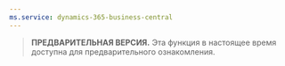 ```yaml
---
ms.service: dynamics-365-business-central
---
```

> **ПРЕДВАРИТЕЛЬНАЯ ВЕРСИЯ.** Эта функция в настоящее время доступна для предварительного ознакомления.